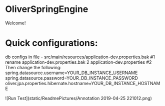 # OliverSpringEngine

Welcome! 

# Quick configurations: 
db configs in file - src/main/resources/application-dev.properties.bak
#1 rename application-dev.properties.bak 2 application-dev.properties
#2 Then change the following: 
spring.datasource.username=YOUR_DB_INSTANCE_USERNAME
spring.datasource.password=YOUR_DB_INSTANCE_PASSWORD
oliver.jpa.properties.hibernate.hostname=YOUR_DB_INSTANCE_HOSTNAME

![Run Test](static/ReadmePictures/Annotation 2019-04-25 221012.png)
